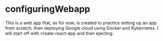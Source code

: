 # configuringWebapp
This is a web app that, as for now, is created to practice setting up an app from scratch, then deploying Google cloud using Docker and Kybernetes. I will start off with create-react-app and then ejecting.
